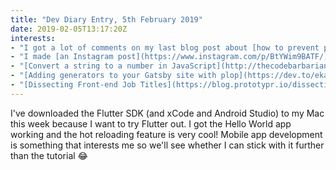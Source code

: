 ```yaml
---
title: "Dev Diary Entry, 5th February 2019"
date: 2019-02-05T13:17:20Z
interests:
- "I got a lot of comments on my last blog post about [how to prevent pasting into input fields](https://dev.to/claireparker/how-to-prevent-pasting-into-input-fields-nn). Users don't like this feature!"
- "I made [an Instagram post](https://www.instagram.com/p/BtYWim9BATF/) reviewing my developer skills for the 10 year challenge that's viral on social media at the moment. There is quite a difference!"
- "[Convert a string to a number in JavaScript](http://thecodebarbarian.com/convert-a-string-to-a-number-in-javascript.html) - I didn't realise there was a different between `NaN` and `Number.NaN` in JavaScript, although I'm not surprised either!"
- "[Adding generators to your Gatsby site with plop](https://dev.to/ekaoddlass/adding-generators-to-your-gatsby-site-with-plop-2gd5) - this is a useful tool and I'd like to do it for this Hugo blog since I can't get archetypes to work!"
- "[Dissecting Front-end Job Titles](https://blog.prototypr.io/dissecting-front-end-job-titles-7f72a0ef0bc5) - this is an interesting explanation of different job titles in the frontend sector."
---
```


I've downloaded the Flutter SDK (and xCode and Android Studio) to my Mac this week because I want to try Flutter out. I got the Hello World app working and the hot reloading feature is very cool! Mobile app development is something that interests me so we'll see whether I can stick with it further than the tutorial 😂